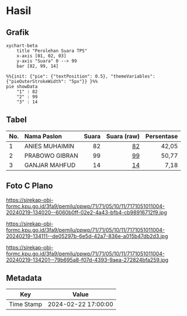 # Hasil

## Grafik

```mermaid
xychart-beta
    title "Perolehan Suara TPS"
    x-axis [01, 02, 03]
    y-axis "Suara" 0 --> 99
    bar [82, 99, 14]
```

```mermaid
%%{init: {"pie": {"textPosition": 0.5}, "themeVariables": {"pieOuterStrokeWidth": "5px"}} }%%
pie showData
    "1" : 82
    "2" : 99
    "3" : 14
```

## Tabel

| No. | Nama Paslon    | Suara | Suara (raw) | Persentase |
|:--- |:-------------- | -----:| -----------:| ----------:|
| 1   | ANIES MUHAIMIN | 82    | [82][p-1]   | 42,05      |
| 2   | PRABOWO GIBRAN | 99    | [99][p-2]   | 50,77      |
| 3   | GANJAR MAHFUD  | 14    | [14][p-3]   | 7,18       |


[p-1]: https://github.com/gigit-pemilu/pemilu-2024-71-sulawesi-utara/blob/main/pilpres/hitung-suara/sub/71-sulawesi-utara/sub/71-kota-manado/sub/05-tikala/sub/1011-banjer/sub/004-tps/sub/paslon-1.txt
[p-2]: https://github.com/gigit-pemilu/pemilu-2024-71-sulawesi-utara/blob/main/pilpres/hitung-suara/sub/71-sulawesi-utara/sub/71-kota-manado/sub/05-tikala/sub/1011-banjer/sub/004-tps/sub/paslon-2.txt
[p-3]: https://github.com/gigit-pemilu/pemilu-2024-71-sulawesi-utara/blob/main/pilpres/hitung-suara/sub/71-sulawesi-utara/sub/71-kota-manado/sub/05-tikala/sub/1011-banjer/sub/004-tps/sub/paslon-3.txt

## Foto C Plano

https://sirekap-obj-formc.kpu.go.id/3fa9/pemilu/ppwp/71/71/05/10/11/7171051011004-20240219-134020--6060b0ff-02e2-4a43-bfb4-cb98916712f9.jpg

https://sirekap-obj-formc.kpu.go.id/3fa9/pemilu/ppwp/71/71/05/10/11/7171051011004-20240219-134111--de05297b-6e5d-42a7-836e-a015b47db2d3.jpg

https://sirekap-obj-formc.kpu.go.id/3fa9/pemilu/ppwp/71/71/05/10/11/7171051011004-20240219-134201--79b695a8-f07d-4393-9aea-272824bfa259.jpg


## Metadata

| Key        | Value               |
| ---------- | ------------------- |
| Time Stamp | 2024-02-22 17:00:00 |



